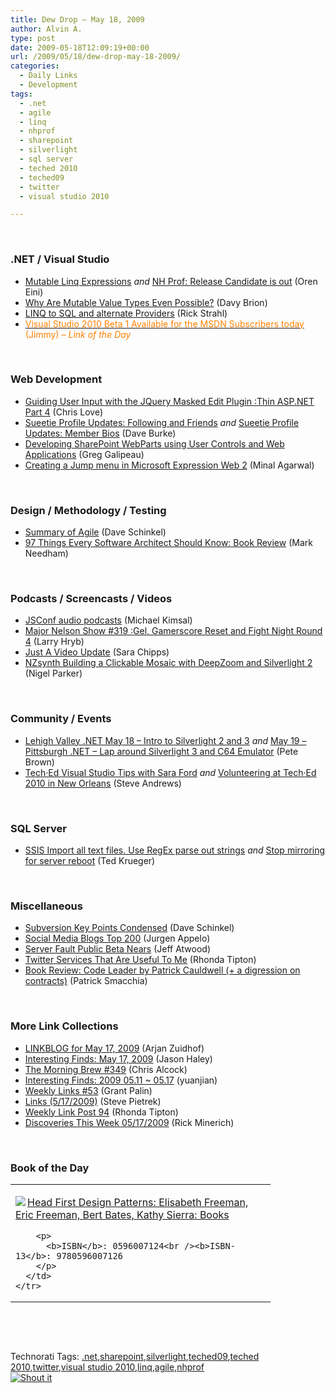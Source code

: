 ```yaml
---
title: Dew Drop – May 18, 2009
author: Alvin A.
type: post
date: 2009-05-18T12:09:19+00:00
url: /2009/05/18/dew-drop-may-18-2009/
categories:
  - Daily Links
  - Development
tags:
  - .net
  - agile
  - linq
  - nhprof
  - sharepoint
  - silverlight
  - sql server
  - teched 2010
  - teched09
  - twitter
  - visual studio 2010

---
```

&#160;

### .NET / Visual Studio

  * [Mutable Linq Expressions][1] _and_&#160;[NH Prof: Release Candidate is out][2] (Oren Eini)
  * [Why Are Mutable Value Types Even Possible?][3] (Davy Brion)
  * [LINQ to SQL and alternate Providers][4] (Rick Strahl)
  * [<font color="#ff8000">Visual Studio 2010 Beta 1 Available for the MSDN Subscribers today</font>][5] <font color="#ff8000">(Jimmy) <em>– Link of the Day</em></font>

&#160;

### Web Development

  * [Guiding User Input with the JQuery Masked Edit Plugin :Thin ASP.NET Part 4][6] (Chris Love)
  * [Sueetie Profile Updates: Following and Friends][7] _and_&#160;[Sueetie Profile Updates: Member Bios][8] (Dave Burke)
  * [Developing SharePoint WebParts using User Controls and Web Applications][9] (Greg Galipeau)
  * [Creating a Jump menu in Microsoft Expression Web 2][10] (Minal Agarwal)

&#160;

### Design / Methodology / Testing

  * [Summary of Agile][11] (Dave Schinkel)
  * [97 Things Every Software Architect Should Know: Book Review][12] (Mark Needham)

&#160;

### Podcasts / Screencasts / Videos

  * [JSConf audio podcasts][13] (Michael Kimsal)
  * [Major Nelson Show #319 :Gel, Gamerscore Reset and Fight Night Round 4][14] (Larry Hryb)
  * [Just A Video Update][15] (Sara Chipps)
  * [NZsynth Building a Clickable Mosaic with DeepZoom and Silverlight 2][16] (Nigel Parker)

&#160;

### Community / Events

  * [Lehigh Valley .NET May 18 – Intro to Silverlight 2 and 3][17] _and_&#160;[May 19 &#8211; Pittsburgh .NET – Lap around Silverlight 3 and C64 Emulator][18] (Pete Brown)
  * [Tech·Ed Visual Studio Tips with Sara Ford][19] _and_&#160;[Volunteering at Tech·Ed 2010 in New Orleans][20] (Steve Andrews)

&#160;

### SQL Server

  * [SSIS Import all text files. Use RegEx parse out strings][21] _and_&#160;[Stop mirroring for server reboot][22] (Ted Krueger)

&#160;

### Miscellaneous

  * [Subversion Key Points Condensed][23] (Dave Schinkel)
  * [Social Media Blogs Top 200][24] (Jurgen Appelo)
  * [Server Fault Public Beta Nears][25] (Jeff Atwood)
  * [Twitter Services That Are Useful To Me][26] (Rhonda Tipton)
  * [Book Review: Code Leader by Patrick Cauldwell (+ a digression on contracts)][27] (Patrick Smacchia)

&#160;

### More Link Collections

  * [LINKBLOG for May 17, 2009][28] (Arjan Zuidhof)
  * [Interesting Finds: May 17, 2009][29] (Jason Haley)
  * [The Morning Brew #349][30] (Chris Alcock)
  * [Interesting Finds: 2009 05.11 ~ 05.17][31] (yuanjian)
  * [Weekly Links #53][32] (Grant Palin)
  * [Links (5/17/2009)][33] (Steve Pietrek)
  * [Weekly Link Post 94][34] (Rhonda Tipton)
  * [Discoveries This Week 05/17/2009][35] (Rick Minerich)

&#160;

### Book of the Day

<div style="padding-bottom: 0px; margin: 0px; padding-left: 0px; padding-right: 0px; display: inline; float: none; padding-top: 0px" id="scid:7dc1bd33-94bd-46fd-a20b-0131235bcd47:00791388-64a5-481e-bf2d-280c2439f172" class="wlWriterSmartContent">
  <table cellspacing="0" cellpadding="2" width="400" border="0" unselectable="on">
    <tr>
      <td valign="top" width="400">
        <p>
          <a title="Head First Design Patterns: Elisabeth Freeman, Eric Freeman, Bert Bates, Kathy Sierra: Books" href="http://www.amazon.com/exec/obidos/ASIN/0596007124/alvinashcraft-20"><img data-recalc-dims="1" decoding="async" src="https://i0.wp.com/images.amazon.com/images/P/0596007124.01.MZZZZZZZ.jpg?w=660" border="0" align="left" style="float:left" />Head First Design Patterns: Elisabeth Freeman, Eric Freeman, Bert Bates, Kathy Sierra: Books</a>
        </p>
        
        <p>
          <b>ISBN</b>: 0596007124<br /><b>ISBN-13</b>: 9780596007126
        </p>
      </td>
    </tr>
  </table>
</div>

&#160;

<div style="padding-bottom: 0px; margin: 0px; padding-left: 0px; padding-right: 0px; display: inline; float: none; padding-top: 0px" id="scid:C16BAC14-9A3D-4c50-9394-FBFEF7A93539:24b8339f-9e51-4682-a5ed-bb797a0ddf00" class="wlWriterSmartContent">
  <!--dotnetkickit-->
</div>

&#160;

<div style="padding-bottom: 0px; margin: 0px; padding-left: 0px; padding-right: 0px; display: inline; float: none; padding-top: 0px" id="scid:0767317B-992E-4b12-91E0-4F059A8CECA8:e2588bdd-a75f-45d8-bfc3-18e5614b2a24" class="wlWriterSmartContent">
  Technorati Tags: <a href="http://technorati.com/tags/.net" rel="tag">.net</a>,<a href="http://technorati.com/tags/sharepoint" rel="tag">sharepoint</a>,<a href="http://technorati.com/tags/silverlight" rel="tag">silverlight</a>,<a href="http://technorati.com/tags/teched09" rel="tag">teched09</a>,<a href="http://technorati.com/tags/teched+2010" rel="tag">teched 2010</a>,<a href="http://technorati.com/tags/twitter" rel="tag">twitter</a>,<a href="http://technorati.com/tags/visual+studio+2010" rel="tag">visual studio 2010</a>,<a href="http://technorati.com/tags/linq" rel="tag">linq</a>,<a href="http://technorati.com/tags/agile" rel="tag">agile</a>,<a href="http://technorati.com/tags/nhprof" rel="tag">nhprof</a>
</div>

<div class="wlWriterHeaderFooter" style="margin:0px; padding:0px 0px 0px 0px;">
  <div class="shoutIt">
    <a rev="vote-for" href="http://dotnetshoutout.com/Submit?url=http%3a%2f%2fwww.alvinashcraft.com%2f2009%2f05%2f18%2fdew-drop-may-18-2009%2f&title=Dew+Drop+-+May+18%2c+2009"><img decoding="async" alt="Shout it" src="http://dotnetshoutout.com/image.axd?url=https://morningdew-bpc6g3a0fgaxdxcu.eastus2-01.azurewebsites.net/2009/05/18/dew-drop-may-18-2009/" style="border:0px" /></a>
  </div>
</div>

 [1]: http://feedproxy.google.com/~r/AyendeRahien/~3/QiYFuqUokR4/mutable-linq-expressions.aspx
 [2]: http://feedproxy.google.com/~r/AyendeRahien/~3/L51GvrO-2jA/nh-prof-release-candidate-is-out.aspx
 [3]: http://feedproxy.google.com/~r/davybrion/~3/BNjGdTTzN50/
 [4]: http://feedproxy.google.com/~r/RickStrahl/~3/wCBinr1tAe8/769397.aspx
 [5]: http://feedproxy.google.com/~r/Devlicious/~3/BT2whKwp7Sg/visual-studio-2010-beta-1-available-for-the-msdn-subscribers-today.aspx
 [6]: http://professionalaspnet.com/archive/2009/05/17/Guiding-User-Input-with-the-JQuery-Masked-Edit-Plugin-_3A00_Thin-ASP.NET-Part-4.aspx
 [7]: http://feedproxy.google.com/~r/DaveBurke/~3/n2jRQIr03QQ/post.aspx
 [8]: http://feedproxy.google.com/~r/DaveBurke/~3/A-tyC7Xj3Yo/post.aspx
 [9]: http://greggalipeau.wordpress.com/2009/05/18/developing-sharepoint-webparts-using-user-controls-and-web-applications/
 [10]: http://feedproxy.google.com/~r/netCurryRecentArticles/~3/MBB_ATa1qQw/ShowArticle.aspx
 [11]: http://feedproxy.google.com/~r/CodeZest/~3/acFbau6LIIs/summary-of-agile.aspx
 [12]: http://feedproxy.google.com/~r/MarkNeedham/~3/s8S9O_u3_Rk/
 [13]: http://feedproxy.google.com/~r/jsmag/~3/7QtR4-UzYI0/
 [14]: http://feedproxy.google.com/~r/MajorNelsonblogcast/~3/w9tJGPusIHA/show-319-gel-gamerscore-reset-and-fight-night-round-4.aspx
 [15]: http://girldeveloper.com/vlog/just-a-video-update/
 [16]: http://channel9.msdn.com/posts/Jafa/NZsynth-Building-a-Clickable-Mosaic-with-DeepZoom-and-Silverlight-2/
 [17]: http://feedproxy.google.com/~r/PeteBrown/~3/9D-aaqzbnck/Lehigh-Valley-.NET-May-18-_1320_-Intro-to-Silverlight-2-and-3.aspx
 [18]: http://feedproxy.google.com/~r/PeteBrown/~3/MKp9QNfoTzM/May-19-_2D00_-Pittsburgh-.NET-_1320_-Lap-around-Silverlight-3-and-C64-Emulator.aspx
 [19]: http://www.platinumbay.com/blogs/dotneticated/archive/2009/05/17/tech-183-ed-visual-studio-tips-with-sara-ford.aspx
 [20]: http://www.platinumbay.com/blogs/dotneticated/archive/2009/05/17/volunteering-at-tech-183-ed-2010-in-new-orleans.aspx
 [21]: http://blogs.lessthandot.com/index.php/DataMgmt/DataDesign/ssis-import-all-text-files-use-regex-par
 [22]: http://blogs.lessthandot.com/index.php/DataMgmt/DataDesign/stop-mirroring-for-server-reboot
 [23]: http://feedproxy.google.com/~r/CodeZest/~3/1rU1Jan5wes/subversion-key-points-condensed.aspx
 [24]: http://feedproxy.google.com/~r/noop/~3/Tv-ZLLC02QY/social-media-blogs-top-200.html
 [25]: http://blog.stackoverflow.com/2009/05/server-fault-public-beta-nears/
 [26]: http://rtipton.wordpress.com/2009/05/17/twitter-services-that-are-useful-to-me/
 [27]: http://codebetter.com/blogs/patricksmacchia/archive/2009/05/17/book-review-code-leader-by-patrick-cauldwell-a-digression-on-contracts.aspx
 [28]: http://feedproxy.google.com/~r/ArjansWorld/~3/cAA9OLPojRM/
 [29]: http://jasonhaley.com/blog/post.aspx?id=34de348b-042c-4912-b6a7-6b6421472e48
 [30]: http://feedproxy.google.com/~r/ReflectivePerspective/~3/FtKndZ4WvlA/
 [31]: http://weblogs.asp.net/yuanjian/archive/2009/05/17/interesting-finds-2009-05-11-05-17.aspx
 [32]: http://grantpalin.com/2009/05/17/weekly-links-53/
 [33]: http://spietrek.blogspot.com/2009/05/links-5172009.html
 [34]: http://rtipton.wordpress.com/2009/05/17/weekly-link-post-94/
 [35]: http://www.atalasoft.com/cs/blogs/rickm/archive/2009/05/17/discoveries-this-week-05-17-2009.aspx